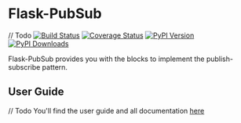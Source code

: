 # Flask-PubSub

// Todo
[![Build Status](https://travis-ci.org/flask-pubsub/flask-pubsub.svg?branch=master)](http://travis-ci.org/flask-pubsub/flask-pubsub)
[![Coverage Status](http://img.shields.io/coveralls/flask-pubsub/flask-pubsub/master.svg)](https://coveralls.io/r/flask-pubsub/flask-pubsub)
[![PyPI Version](http://img.shields.io/pypi/v/Flask-PubSub.svg)](https://pypi.python.org/pypi/Flask-PubSub)
[![PyPI Downloads](http://img.shields.io/pypi/dm/Flask-PubSub.svg)](https://pypi.python.org/pypi/Flask-PubSub)

Flask-PubSub provides you with the blocks to implement the publish-subscribe pattern.

## User Guide

// Todo
You'll find the user guide and all documentation [here](https://flask-pubsub.readthedocs.io/en/latest/)


